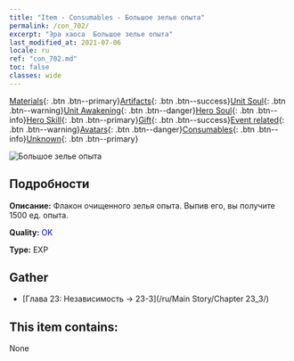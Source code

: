 ```yaml
---
title: "Item - Consumables - Большое зелье опыта"
permalink: /con_702/
excerpt: "Эра хаоса  Большое зелье опыта"
last_modified_at: 2021-07-06
locale: ru
ref: "con_702.md"
toc: false
classes: wide
---
```

 [Materials](/ItemsRU/){: .btn .btn--primary}[Artifacts](/ItemsRU/Artifacts/){: .btn .btn--success}[Unit Soul](/ItemsRU/UnitSoul/){: .btn .btn--warning}[Unit Awakening](/ItemsRU/UnitAwakening/){: .btn .btn--danger}[Hero Soul](/ItemsRU/HeroSoul/){: .btn .btn--info}[Hero Skill](/ItemsRU/HeroSkill/){: .btn .btn--primary}[Gift](/ItemsRU/Gift/){: .btn .btn--success}[Event related](/ItemsRU/Events/){: .btn .btn--warning}[Avatars](/ItemsRU/Avatars/){: .btn .btn--danger}[Consumables](/ItemsRU/Consumables/){: .btn .btn--info}[Unknown](/ItemsRU/Unknown/){: .btn .btn--primary}

 ![Большое зелье опыта](/images/t/i_502.png)

## Подробности
 **Описание:** Флакон очищенного зелья опыта. Выпив его, вы получите 1500 ед. опыта.

 **Quality:** <span style="color: #0000CD">OK</span>

 **Type:** EXP

## Gather

*    [Глава 23: Независимость -> 23-3](/ru/Main Story/Chapter 23_3/) 

## This item contains:

  None

